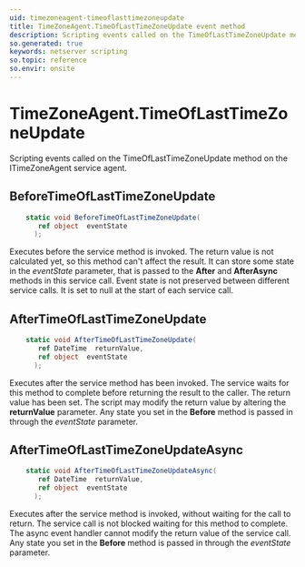 ```yaml
---
uid: timezoneagent-timeoflasttimezoneupdate
title: TimeZoneAgent.TimeOfLastTimeZoneUpdate event method
description: Scripting events called on the TimeOfLastTimeZoneUpdate method on the TimeZoneAgent service agent.
so.generated: true
keywords: netserver scripting
so.topic: reference
so.envir: onsite
---
```

# TimeZoneAgent.TimeOfLastTimeZoneUpdate

Scripting events called on the <see cref='M:ITimeZoneAgent.TimeOfLastTimeZoneUpdate'>TimeOfLastTimeZoneUpdate</see> method on the <see cref='ITimeZoneAgent'>ITimeZoneAgent</see>  service agent.

## BeforeTimeOfLastTimeZoneUpdate
```cs
    static void BeforeTimeOfLastTimeZoneUpdate(
       ref object  eventState
      );
```
Executes before the service method is invoked.
The return value is not calculated yet, so this method can't affect the result.
It can store some state in the *eventState* parameter, that is passed to the **After** and **AfterAsync** methods in this service call.
Event state is not preserved between different service calls. It is set to null at the start of each service call.
## AfterTimeOfLastTimeZoneUpdate
```cs
    static void AfterTimeOfLastTimeZoneUpdate(
       ref DateTime  returnValue,
       ref object  eventState
      );
```
Executes after the service method has been invoked. The service waits for this method to complete before returning the result to the caller.
The return value has been set. The script may modify the return value by altering the **returnValue** parameter.
Any state you set in the **Before** method is passed in through the *eventState* parameter.
## AfterTimeOfLastTimeZoneUpdateAsync
```cs
    static void AfterTimeOfLastTimeZoneUpdateAsync(
       ref DateTime  returnValue,
       ref object  eventState
      );
```
Executes after the service method is invoked, without waiting for the call to return.
The service call is not blocked waiting for this method to complete.
The async event handler cannot modify the return value of the service call.
Any state you set in the **Before** method is passed in through the *eventState* parameter.

